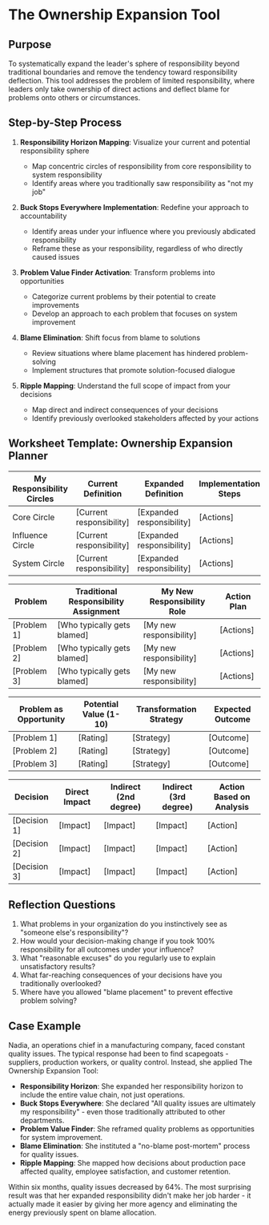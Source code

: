 # The Ownership Expansion Tool

## Purpose
To systematically expand the leader's sphere of responsibility beyond traditional boundaries and remove the tendency toward responsibility deflection. This tool addresses the problem of limited responsibility, where leaders only take ownership of direct actions and deflect blame for problems onto others or circumstances.

## Step-by-Step Process
1. **Responsibility Horizon Mapping**: Visualize your current and potential responsibility sphere
   - Map concentric circles of responsibility from core responsibility to system responsibility
   - Identify areas where you traditionally saw responsibility as "not my job"

2. **Buck Stops Everywhere Implementation**: Redefine your approach to accountability
   - Identify areas under your influence where you previously abdicated responsibility
   - Reframe these as your responsibility, regardless of who directly caused issues

3. **Problem Value Finder Activation**: Transform problems into opportunities
   - Categorize current problems by their potential to create improvements
   - Develop an approach to each problem that focuses on system improvement

4. **Blame Elimination**: Shift focus from blame to solutions
   - Review situations where blame placement has hindered problem-solving
   - Implement structures that promote solution-focused dialogue

5. **Ripple Mapping**: Understand the full scope of impact from your decisions
   - Map direct and indirect consequences of your decisions
   - Identify previously overlooked stakeholders affected by your actions

## Worksheet Template: Ownership Expansion Planner

| My Responsibility Circles | Current Definition | Expanded Definition | Implementation Steps |
|---------------------|----------------------|--------------------|------------------------|
| Core Circle         | [Current responsibility]   | [Expanded responsibility]   | [Actions]           |
| Influence Circle  | [Current responsibility]   | [Expanded responsibility]   | [Actions]           |
| System Circle        | [Current responsibility]   | [Expanded responsibility]   | [Actions]           |

| Problem | Traditional Responsibility Assignment | My New Responsibility Role | Action Plan |
|---------|------------------------------|----------------------|----------------|
| [Problem 1] | [Who typically gets blamed] | [My new responsibility]    | [Actions]   |
| [Problem 2] | [Who typically gets blamed] | [My new responsibility]    | [Actions]   |
| [Problem 3] | [Who typically gets blamed] | [My new responsibility]    | [Actions]   |

| Problem as Opportunity | Potential Value (1-10) | Transformation Strategy | Expected Outcome |
|----------------------|------------------------|-------------------------|-------------------|
| [Problem 1]          | [Rating]               | [Strategy]              | [Outcome]        |
| [Problem 2]          | [Rating]               | [Strategy]              | [Outcome]        |
| [Problem 3]          | [Rating]               | [Strategy]              | [Outcome]        |

| Decision | Direct Impact | Indirect (2nd degree) | Indirect (3rd degree) | Action Based on Analysis |
|------------|--------------------|--------------------|--------------------|-----------------------------|
| [Decision 1] | [Impact]      | [Impact]        | [Impact]       | [Action]                  |
| [Decision 2] | [Impact]      | [Impact]        | [Impact]       | [Action]                  |
| [Decision 3] | [Impact]      | [Impact]        | [Impact]       | [Action]                  |

## Reflection Questions
1. What problems in your organization do you instinctively see as "someone else's responsibility"?
2. How would your decision-making change if you took 100% responsibility for all outcomes under your influence?
3. What "reasonable excuses" do you regularly use to explain unsatisfactory results?
4. What far-reaching consequences of your decisions have you traditionally overlooked?
5. Where have you allowed "blame placement" to prevent effective problem solving?

## Case Example
Nadia, an operations chief in a manufacturing company, faced constant quality issues. The typical response had been to find scapegoats - suppliers, production workers, or quality control. Instead, she applied The Ownership Expansion Tool:

- **Responsibility Horizon**: She expanded her responsibility horizon to include the entire value chain, not just operations.
- **Buck Stops Everywhere**: She declared "All quality issues are ultimately my responsibility" - even those traditionally attributed to other departments.
- **Problem Value Finder**: She reframed quality problems as opportunities for system improvement.
- **Blame Elimination**: She instituted a "no-blame post-mortem" process for quality issues.
- **Ripple Mapping**: She mapped how decisions about production pace affected quality, employee satisfaction, and customer retention.

Within six months, quality issues decreased by 64%. The most surprising result was that her expanded responsibility didn't make her job harder - it actually made it easier by giving her more agency and eliminating the energy previously spent on blame allocation.